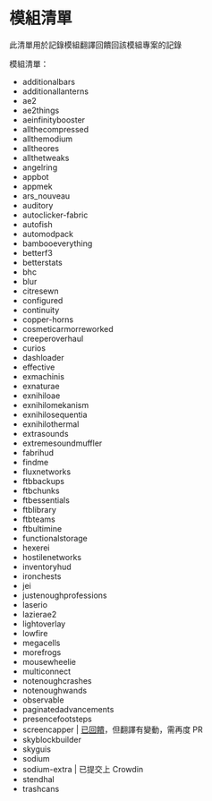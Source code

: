 # 模組清單

此清單用於記錄模組翻譯回饋回該模組專案的記錄

模組清單：

- additionalbars
- additionallanterns
- ae2
- ae2things
- aeinfinitybooster
- allthecompressed
- allthemodium
- alltheores
- allthetweaks
- angelring
- appbot
- appmek
- ars_nouveau
- auditory
- autoclicker-fabric
- autofish
- automodpack
- bambooeverything
- betterf3
- betterstats
- bhc
- blur
- citresewn
- configured
- continuity
- copper-horns
- cosmeticarmorreworked
- creeperoverhaul
- curios
- dashloader
- effective
- exmachinis
- exnaturae
- exnihiloae
- exnihilomekanism
- exnihilosequentia
- exnihilothermal
- extrasounds
- extremesoundmuffler
- fabrihud
- findme
- fluxnetworks
- ftbbackups
- ftbchunks
- ftbessentials
- ftblibrary
- ftbteams
- ftbultimine
- functionalstorage
- hexerei
- hostilenetworks
- inventoryhud
- ironchests
- jei
- justenoughprofessions
- laserio
- lazierae2
- lightoverlay
- lowfire
- megacells
- morefrogs
- mousewheelie
- multiconnect
- notenoughcrashes
- notenoughwands
- observable
- paginatedadvancements
- presencefootsteps
- screencapper | [已回饋](https://github.com/Deftu/Screencapper/pull/6)，但翻譯有變動，需再度 PR
- skyblockbuilder
- skyguis
- sodium
- sodium-extra | 已提交上 Crowdin
- stendhal
- trashcans
